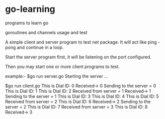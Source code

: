 # go-learning
programs to learn go

goroutines and channels usage and test

A simple client and server program to test net package. It will act like ping - pong and continue in a loop.

Start the server program first, it will be listening on the port configured.

Then you may start one or more client programs to test.


example:-
$go run server.go
Starting the server ...



$go run client.go 
This is Dial ID: 0
Received-> 0
Sending to the server = 0
This is Dial ID: 1
This is Dial ID: 2
Received from server =  1
Received-> 1
Sending to the server = 1
This is Dial ID: 3
This is Dial ID: 4
This is Dial ID: 5
Received from server =  2
This is Dial ID: 6
Received-> 2
Sending to the server = 2
This is Dial ID: 7
Received from server =  3
This is Dial ID: 8
Received-> 3



